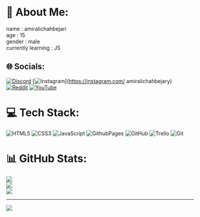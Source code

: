 # 💫 About Me:
name : amiralichahbejari<br>age : 15<br>gender : male<br>currently learning : JS


## 🌐 Socials:
[![Discord](https://img.shields.io/badge/Discord-%237289DA.svg?logo=discord&logoColor=white)](https://discord.gg/<https://discord.com/users/1055495388179738675>) [![Instagram](https://img.shields.io/badge/Instagram-%23E4405F.svg?logo=Instagram&logoColor=white)](https://instagram.com/ amiralichahbejary) [![Reddit](https://img.shields.io/badge/Reddit-%23FF4500.svg?logo=Reddit&logoColor=white)](https://reddit.com/user/192_blade) [![YouTube](https://img.shields.io/badge/YouTube-%23FF0000.svg?logo=YouTube&logoColor=white)](https://youtube.com/@@AmiraliChahbejary) 

# 💻 Tech Stack:
![HTML5](https://img.shields.io/badge/html5-%23E34F26.svg?style=for-the-badge&logo=html5&logoColor=white) ![CSS3](https://img.shields.io/badge/css3-%231572B6.svg?style=for-the-badge&logo=css3&logoColor=white) ![JavaScript](https://img.shields.io/badge/javascript-%23323330.svg?style=for-the-badge&logo=javascript&logoColor=%23F7DF1E) ![GithubPages](https://img.shields.io/badge/github%20pages-121013?style=for-the-badge&logo=github&logoColor=white) ![GitHub](https://img.shields.io/badge/github-%23121011.svg?style=for-the-badge&logo=github&logoColor=white) ![Trello](https://img.shields.io/badge/Trello-%23026AA7.svg?style=for-the-badge&logo=Trello&logoColor=white) ![Git](https://img.shields.io/badge/git-%23F05033.svg?style=for-the-badge&logo=git&logoColor=white)
# 📊 GitHub Stats:
![](https://github-readme-stats.vercel.app/api?username=amirali192&theme=midnight-purple&hide_border=true&include_all_commits=true&count_private=false)<br/>
![](https://github-readme-streak-stats.herokuapp.com/?user=amirali192&theme=midnight-purple&hide_border=true)<br/>
![](https://github-readme-stats.vercel.app/api/top-langs/?username=amirali192&theme=midnight-purple&hide_border=true&include_all_commits=true&count_private=false&layout=compact)

---
[![](https://visitcount.itsvg.in/api?id=amirali192&icon=5&color=6)](https://visitcount.itsvg.in)

<!-- Proudly created with GPRM ( https://gprm.itsvg.in ) -->
